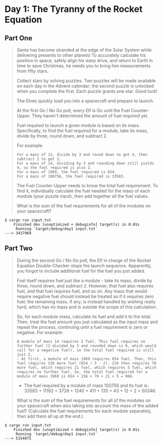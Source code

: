 # Day 1: The Tyranny of the Rocket Equation

## Part One

> Santa has become stranded at the edge of the Solar System while delivering presents to other planets! To accurately calculate his position in space, safely align his warp drive, and return to Earth in time to save Christmas, he needs you to bring him measurements from fifty stars.
> 
> Collect stars by solving puzzles. Two puzzles will be made available on each day in the Advent calendar; the second puzzle is unlocked when you complete the first. Each puzzle grants one star. Good luck!
> 
> The Elves quickly load you into a spacecraft and prepare to launch.
> 
> At the first Go / No Go poll, every Elf is Go until the Fuel Counter-Upper. They haven't determined the amount of fuel required yet.
> 
> Fuel required to launch a given module is based on its mass. Specifically, to find the fuel required for a module, take its mass, divide by three, round down, and subtract 2.
> 
> For example:
> 
>     For a mass of 12, divide by 3 and round down to get 4, then subtract 2 to get 2.
>     For a mass of 14, dividing by 3 and rounding down still yields 4, so the fuel required is also 2.
>     For a mass of 1969, the fuel required is 654.
>     For a mass of 100756, the fuel required is 33583.
> 
> The Fuel Counter-Upper needs to know the total fuel requirement. To find it, individually calculate the fuel needed for the mass of each module (your puzzle input), then add together all the fuel values.
> 
> What is the sum of the fuel requirements for all of the modules on your spacecraft?

```shell
$ cargo run input.txt 
    Finished dev [unoptimized + debuginfo] target(s) in 0.01s
     Running `target/debug/day1 input.txt`
---> 3437969
```

## Part Two

> During the second Go / No Go poll, the Elf in charge of the Rocket Equation Double-Checker stops the launch sequence. Apparently, you forgot to include additional fuel for the fuel you just added.
> 
> Fuel itself requires fuel just like a module - take its mass, divide by three, round down, and subtract 2. However, that fuel also requires fuel, and that fuel requires fuel, and so on. Any mass that would require negative fuel should instead be treated as if it requires zero fuel; the remaining mass, if any, is instead handled by wishing really hard, which has no mass and is outside the scope of this calculation.
> 
> So, for each module mass, calculate its fuel and add it to the total. Then, treat the fuel amount you just calculated as the input mass and repeat the process, continuing until a fuel requirement is zero or negative. For example:
> 
>     A module of mass 14 requires 2 fuel. This fuel requires no further fuel (2 divided by 3 and rounded down is 0, which would call for a negative fuel), so the total fuel required is still just 2.
>     - At first, a module of mass 1969 requires 654 fuel. Then, this fuel requires 216 more fuel (654 / 3 - 2). 216 then requires 70 more fuel, which requires 21 fuel, which requires 5 fuel, which requires no further fuel. So, the total fuel required for a module of mass 1969 is 654 + 216 + 70 + 21 + 5 = 966.
>    - The fuel required by a module of mass 100756 and its fuel is: 33583 + 11192 + 3728 + 1240 + 411 + 135 + 43 + 12 + 2 = 50346.
> 
> What is the sum of the fuel requirements for all of the modules on your spacecraft when also taking into account the mass of the added fuel? (Calculate the fuel requirements for each module separately, then add them all up at the end.)

```shell
$ cargo run input.txt 
    Finished dev [unoptimized + debuginfo] target(s) in 0.01s
     Running `target/debug/day1 input.txt`
---> 5154075
```
